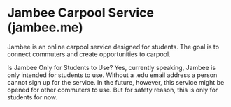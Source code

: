 # Jambee Carpool Service (jambee.me)

Jambee is an online carpool service designed for students. The goal is to connect commuters and create opportunities to carpool.

Is Jambee Only for Students to Use?
Yes, currently speaking, Jambee is only intended for students to use. Without a .edu email address a person cannot sign up for the service.
In the future, however, this service might be opened for other commuters to use. But for safety reason, this is only for students for now.
